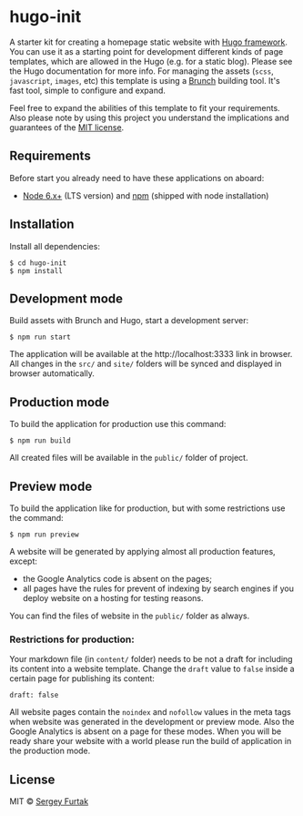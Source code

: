 # hugo-init
A starter kit for creating a homepage static website with [Hugo framework](http://gohugo.io). You can use it as a starting point for development different kinds of page templates, which are allowed in the Hugo (e.g. for a static blog). Please see the Hugo documentation for more info. For managing the assets (`scss`, `javascript`, `images`, etc) this template is using a [Brunch](http://brunch.io) building tool. It's fast tool, simple to configure and expand.

Feel free to expand the abilities of this template to fit your requirements. Also please note by using this project you understand the implications and guarantees of the [MIT license](https://github.com/serg/hugo-init/blob/master/LICENSE).
## Requirements
Before start you already need to have these applications on aboard:
- [Node 6.x+](https://nodejs.org/en/download) (LTS version) and [npm](https://www.npmjs.com/get-npm) (shipped with node installation)
## Installation
Install all dependencies:
```
$ cd hugo-init
$ npm install
```
## Development mode
Build assets with Brunch and Hugo, start a development server:
```
$ npm run start
```
The application will be available at the http://localhost:3333 link in browser.
All changes in the `src/` and `site/` folders will be synced and displayed in browser automatically.
## Production mode
To build the application for production use this command:
```
$ npm run build
```
All created files will be available in the `public/` folder of project.
## Preview mode
To build the application like for production, but with some restrictions use the command:
```
$ npm run preview
```
A website will be generated by applying almost all production features, except:
- the Google Analytics code is absent on the pages;
- all pages have the rules for prevent of indexing by search engines if you deploy website on a hosting for testing reasons.

You can find the files of website in the `public/` folder as always.
### Restrictions for production:
Your markdown file (in `content/` folder) needs to be not a draft for including its content into a website template. Change the `draft` value to `false` inside a certain page for publishing its content:
```
draft: false
```
All website pages contain the `noindex` and `nofollow` values in the meta tags when website was generated in the development or preview mode. Also the Google Analytics is absent on a page for these modes. When you will be ready share your website with a world please run the build of application in the production mode.
## License
MIT © [Sergey Furtak](https://sergfurtak.com)